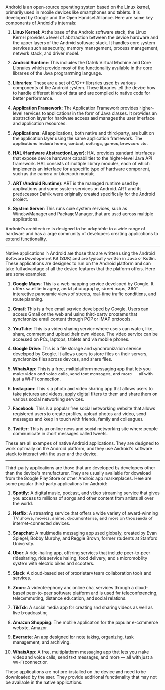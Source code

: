 
Android is an open-source operating system based on the Linux kernel, primarily used in mobile devices like smartphones and tablets. It is developed by Google and the Open Handset Alliance. Here are some key components of Android's internals:

1. **Linux Kernel**: At the base of the Android software stack, the Linux Kernel provides a level of abstraction between the device hardware and the upper layers of the Android software stack. It handles core system services such as security, memory management, process management, network stack, and driver model.

2. **Android Runtime**: This includes the Dalvik Virtual Machine and Core Libraries which provide most of the functionality available in the core libraries of the Java programming language.

3. **Libraries**: These are a set of C/C++ libraries used by various components of the Android system. These libraries tell the device how to handle different kinds of data and are compiled to native code for better performance.

4. **Application Framework**: The Application Framework provides higher-level services to applications in the form of Java classes. It provides an abstraction layer for hardware access and manages the user interface and application resources.

5. **Applications**: All applications, both native and third-party, are built on the application layer using the same application framework. The applications include home, contact, settings, games, browsers etc.

6. **HAL (Hardware Abstraction Layer)**: HAL provides standard interfaces that expose device hardware capabilities to the higher-level Java API framework. HAL consists of multiple library modules, each of which implements an interface for a specific type of hardware component, such as the camera or bluetooth module.

7. **ART (Android Runtime)**: ART is the managed runtime used by applications and some system services on Android. ART and its predecessor Dalvik were originally created specifically for the Android project.

8. **System Server**: This runs core system services, such as WindowManager and PackageManager, that are used across multiple applications.

 Android's architecture is designed to be adaptable to a wide range of hardware and has a large community of developers creating applications to extend functionality.

----

Native applications in Android are those that are written using the Android Software Development Kit (SDK) and are typically written in Java or Kotlin. These applications are designed to run on the Android platform and can take full advantage of all the device features that the platform offers. Here are some examples:

1. **Google Maps**: This is a web mapping service developed by Google. It offers satellite imagery, aerial photography, street maps, 360° interactive panoramic views of streets, real-time traffic conditions, and route planning.

2. **Gmail**: This is a free email service developed by Google. Users can access Gmail on the web and using third-party programs that synchronize email content through POP or IMAP protocols.

3. **YouTube**: This is a video sharing service where users can watch, like, share, comment and upload their own videos. The video service can be accessed on PCs, laptops, tablets and via mobile phones.

4. **Google Drive**: This is a file storage and synchronization service developed by Google. It allows users to store files on their servers, synchronize files across devices, and share files.

5. **WhatsApp**: This is a free, multiplatform messaging app that lets you make video and voice calls, send text messages, and more — all with just a Wi-Fi connection.

6. **Instagram**: This is a photo and video sharing app that allows users to take pictures and videos, apply digital filters to them and share them on various social networking services.

7. **Facebook**: This is a popular free social networking website that allows registered users to create profiles, upload photos and video, send messages and keep in touch with friends, family and colleagues.

8. **Twitter**: This is an online news and social networking site where people communicate in short messages called tweets.

These are all examples of native Android applications. They are designed to work optimally on the Android platform, and they use Android's software stack to interact with the user and the device.

----

Third-party applications are those that are developed by developers other than the device's manufacturer. They are usually available for download from the Google Play Store or other Android app marketplaces. Here are some popular third-party applications for Android:

1. **Spotify**: A digital music, podcast, and video streaming service that gives you access to millions of songs and other content from artists all over the world.

2. **Netflix**: A streaming service that offers a wide variety of award-winning TV shows, movies, anime, documentaries, and more on thousands of internet-connected devices.

3. **Snapchat**: A multimedia messaging app used globally, created by Evan Spiegel, Bobby Murphy, and Reggie Brown, former students at Stanford University.

4. **Uber**: A ride-hailing app, offering services that include peer-to-peer ridesharing, ride service hailing, food delivery, and a micromobility system with electric bikes and scooters.

5. **Slack**: A cloud-based set of proprietary team collaboration tools and services.

6. **Zoom**: A videotelephony and online chat services through a cloud-based peer-to-peer software platform and is used for teleconferencing, telecommuting, distance education, and social relations.

7. **TikTok**: A social media app for creating and sharing videos as well as live broadcasting.

8. **Amazon Shopping**: The mobile application for the popular e-commerce website, Amazon.

9. **Evernote**: An app designed for note taking, organizing, task management, and archiving.

10. **WhatsApp**: A free, multiplatform messaging app that lets you make video and voice calls, send text messages, and more — all with just a Wi-Fi connection.

These applications are not pre-installed on the device and need to be downloaded by the user. They provide additional functionality that may not be available in the native applications.